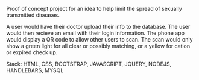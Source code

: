 Proof of concept project for an idea to help limit the spread of sexually transmitted diseases.

A user would have their doctor upload their info to the database. The user would then recieve an email with their login information. The phone app would display a QR code to allow other users to scan. The scan would only show a green light for all clear or possibly matching, or a yellow for cation or expired check up.

Stack:  HTML, CSS, BOOTSTRAP, JAVASCRIPT, JQUERY, NODEJS, HANDLEBARS, MYSQL
